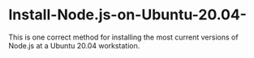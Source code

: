 # Install-Node.js-on-Ubuntu-20.04-
This is one correct method for installing the most current versions of Node.js at a Ubuntu 20.04 workstation.
